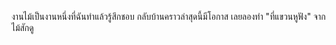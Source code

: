 งานไม้เป็นงานหนึ่งที่ฉันทำแล้วรู้สึกชอบ กลับบ้านคราวล่าสุดนี้มีโอกาส เลยลองทำ "ที่แขวนหูฟัง" จากไม้สักดู

